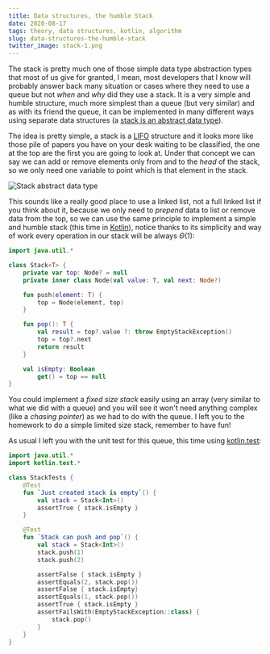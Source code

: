 ```yaml
---
title: Data structures, the humble Stack
date: 2020-08-17
tags: theory, data structures, kotlin, algorithm
slug: data-structures-the-humble-stack
twitter_image: stack-1.png
---
```


The stack is pretty much one of those simple data type abstraction types that most of us give for granted, I mean, most developers that I know will probably answer back many situation or cases where they need to use a queue but not _when_ and _why_ did they use a stack. It is a very simple and humble structure, much more simplest than a queue (but very similar) and as with its friend the queue, it can be implemented in many different ways using separate data structures (a [stack is an abstract data type](https://en.wikipedia.org/wiki/Stack_(abstract_data_type))).

The idea is pretty simple, a stack is a [LIFO](https://de.wikipedia.org/wiki/Last_In_%E2%80%93_First_Out) structure and it looks more like those pile of papers you have on your desk waiting to be classified, the one at the top are the first you are going to look at. Under that concept we can say we can add or remove elements only from and to the _head_ of the stack, so we only need one variable to point which is that element in the stack.

![Stack abstract data type]({attach}/images/stack-1.png)

This sounds like a really good place to use a linked list, not a full linked list if you think about it, because we only need to _prepend_ data to list or remove data from the top, so we can use the same principle to implement a simple and humble stack (this time in [Kotlin](https://kotlinlang.org/)), notice thanks to its simplicity and way of work every operation in our stack will be always $\Theta(1)$:

```kotlin
import java.util.*

class Stack<T> {
    private var top: Node? = null
    private inner class Node(val value: T, val next: Node?)

    fun push(element: T) {
        top = Node(element, top)
    }

    fun pop(): T {
        val result = top?.value ?: throw EmptyStackException()
        top = top?.next
        return result
    }

    val isEmpty: Boolean
        get() = top == null
}
```

You could implement a _fixed size stack_ easily using an array (very similar to what we did with a queue) and you will see it won't need anything complex (like a _chasing pointer_) as we had to do with the queue. I left you to the homework to do a simple limited size stack, remember to have fun!

As usual I left you with the unit test for this queue, this time using [kotlin.test](https://kotlinlang.org/api/latest/kotlin.test/):

```kotlin
import java.util.*
import kotlin.test.*

class StackTests {
    @Test
    fun `Just created stack is empty`() {
        val stack = Stack<Int>()
        assertTrue { stack.isEmpty }
    }

    @Test
    fun `Stack can push and pop`() {
        val stack = Stack<Int>()
        stack.push(1)
        stack.push(2)

        assertFalse { stack.isEmpty }
        assertEquals(2, stack.pop())
        assertFalse { stack.isEmpty}
        assertEquals(1, stack.pop())
        assertTrue { stack.isEmpty }
        assertFailsWith(EmptyStackException::class) {
            stack.pop()
        }
    }
}
```
